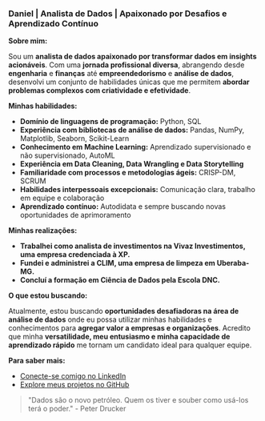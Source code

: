 ### Daniel | Analista de Dados | Apaixonado por Desafios e Aprendizado Contínuo

**Sobre mim:**

  Sou um **analista de dados apaixonado por transformar dados em insights acionáveis**. Com uma **jornada profissional diversa**, abrangendo desde **engenharia** e **finanças** até **empreendedorismo** e **análise de dados**, desenvolvi um conjunto de habilidades únicas que me permitem **abordar problemas complexos com criatividade e efetividade**.

**Minhas habilidades:**

* **Domínio de linguagens de programação:** Python, SQL
* **Experiência com bibliotecas de análise de dados:** Pandas, NumPy, Matplotlib, Seaborn, Scikit-Learn
* **Conhecimento em Machine Learning:** Aprendizado supervisionado e não supervisionado, AutoML
* **Experiência em Data Cleaning, Data Wrangling e Data Storytelling**
* **Familiaridade com processos e metodologias ágeis:** CRISP-DM, SCRUM
* **Habilidades interpessoais excepcionais:** Comunicação clara, trabalho em equipe e colaboração
* **Aprendizado contínuo:** Autodidata e sempre buscando novas oportunidades de aprimoramento

**Minhas realizações:**

* **Trabalhei como analista de investimentos na Vivaz Investimentos, uma empresa credenciada à XP.**
* **Fundei e administrei a CLIM, uma empresa de limpeza em Uberaba-MG.**
* **Concluí a formação em Ciência de Dados pela Escola DNC.**

**O que estou buscando:**

Atualmente, estou buscando **oportunidades desafiadoras na área de análise de dados** onde eu possa utilizar minhas habilidades e conhecimentos para **agregar valor a empresas e organizações**. Acredito que minha **versatilidade, meu entusiasmo e minha capacidade de aprendizado rápido** me tornam um candidato ideal para qualquer equipe.

**Para saber mais:**

* [Conecte-se comigo no LinkedIn](https://www.linkedin.com/in/daniel-braga-reis-725aa012a/)
* [Explore meus projetos no GitHub](https://github.com/Danielbrgs?tab=repositories)

> "Dados são o novo petróleo. Quem os tiver e souber como usá-los terá o poder." - Peter Drucker
